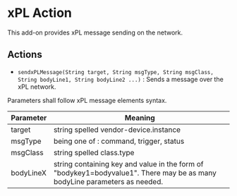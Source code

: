 # xPL Action

This add-on provides xPL message sending on the network.

## Actions

- `sendxPLMessage(String target, String msgType, String msgClass, String bodyLine1, String bodyLine2 ...)` : Sends a message over the xPL network.

Parameters shall follow xPL message elements syntax.

| Parameter | Meaning                                                                                                                    |
|-----------|----------------------------------------------------------------------------------------------------------------------------|
| target    | string spelled vendor-device.instance                                                                                      |
| msgType   | being one of : command, trigger, status                                                                                    |
| msgClass  | string spelled class.type                                                                                                  |
| bodyLineX | string containing key and value in the form of "bodykey1=bodyvalue1".  There may be as many bodyLine parameters as needed. |
